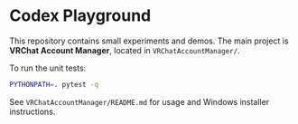 # Codex Playground

This repository contains small experiments and demos. The main project is **VRChat Account Manager**, located in `VRChatAccountManager/`.

To run the unit tests:

```bash
PYTHONPATH=. pytest -q
```



See `VRChatAccountManager/README.md` for usage and Windows installer instructions.
